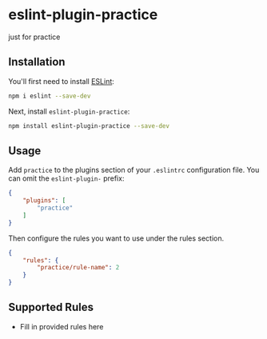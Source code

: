 # eslint-plugin-practice

just for practice

## Installation

You'll first need to install [ESLint](https://eslint.org/):

```sh
npm i eslint --save-dev
```

Next, install `eslint-plugin-practice`:

```sh
npm install eslint-plugin-practice --save-dev
```

## Usage

Add `practice` to the plugins section of your `.eslintrc` configuration file. You can omit the `eslint-plugin-` prefix:

```json
{
    "plugins": [
        "practice"
    ]
}
```


Then configure the rules you want to use under the rules section.

```json
{
    "rules": {
        "practice/rule-name": 2
    }
}
```

## Supported Rules

* Fill in provided rules here


